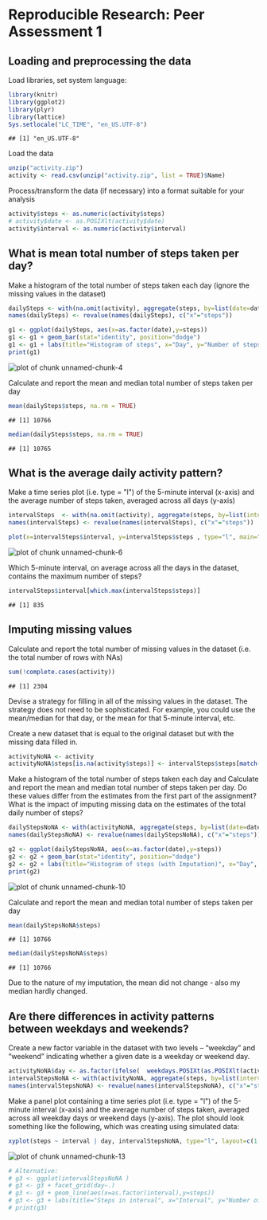 # Reproducible Research: Peer Assessment 1


## Loading and preprocessing the data

Load libraries, set system language:


```r
library(knitr)
library(ggplot2)
library(plyr)
library(lattice)
Sys.setlocale("LC_TIME", "en_US.UTF-8")
```

```
## [1] "en_US.UTF-8"
```

Load the data


```r
unzip("activity.zip")
activity <- read.csv(unzip("activity.zip", list = TRUE)$Name)
```

Process/transform the data (if necessary) into a format suitable for your analysis


```r
activity$steps <- as.numeric(activity$steps)
# activity$date <- as.POSIXlt(activity$date)
activity$interval <- as.numeric(activity$interval)
```

## What is mean total number of steps taken per day?

Make a histogram of the total number of steps taken each day (ignore the missing values in the dataset)


```r
dailySteps <- with(na.omit(activity), aggregate(steps, by=list(date=date), FUN=sum))
names(dailySteps) <- revalue(names(dailySteps), c("x"="steps"))

g1 <- ggplot(dailySteps, aes(x=as.factor(date),y=steps))
g1 <- g1 + geom_bar(stat="identity", position="dodge")
g1 <- g1 + labs(title="Histogram of steps", x="Day", y="Number of steps")
print(g1)
```

![plot of chunk unnamed-chunk-4](figure/unnamed-chunk-4.png) 

Calculate and report the mean and median total number of steps taken per day


```r
mean(dailySteps$steps, na.rm = TRUE)
```

```
## [1] 10766
```

```r
median(dailySteps$steps, na.rm = TRUE)
```

```
## [1] 10765
```

## What is the average daily activity pattern?

Make a time series plot (i.e. type = "l") of the 5-minute interval (x-axis) and the average number of steps taken, averaged across all days (y-axis)

```r
intervalSteps  <- with(na.omit(activity), aggregate(steps, by=list(interval=interval), FUN=mean))
names(intervalSteps) <- revalue(names(intervalSteps), c("x"="steps"))

plot(x=intervalSteps$interval, y=intervalSteps$steps , type="l", main="Steps in interval", xlab="Interval", ylab="Average of number of steps")
```

![plot of chunk unnamed-chunk-6](figure/unnamed-chunk-6.png) 

Which 5-minute interval, on average across all the days in the dataset, contains the maximum number of steps?

```r
intervalSteps$interval[which.max(intervalSteps$steps)]
```

```
## [1] 835
```

## Imputing missing values

Calculate and report the total number of missing values in the dataset (i.e. the total number of rows with NAs)

```r
sum(!complete.cases(activity))
```

```
## [1] 2304
```

Devise a strategy for filling in all of the missing values in the dataset. The strategy does not need to be sophisticated. For example, you could use the mean/median for that day, or the mean for that 5-minute interval, etc.

Create a new dataset that is equal to the original dataset but with the missing data filled in.

```r
activityNoNA <- activity
activityNoNA$steps[is.na(activity$steps)] <- intervalSteps$steps[match(activity$interval[is.na(activity$steps)], intervalSteps$interval)]
```

Make a histogram of the total number of steps taken each day and Calculate and report the mean and median total number of steps taken per day. Do these values differ from the estimates from the first part of the assignment? What is the impact of imputing missing data on the estimates of the total daily number of steps?

```r
dailyStepsNoNA <- with(activityNoNA, aggregate(steps, by=list(date=date), FUN=sum))
names(dailyStepsNoNA) <- revalue(names(dailyStepsNoNA), c("x"="steps"))

g2 <- ggplot(dailyStepsNoNA, aes(x=as.factor(date),y=steps))
g2 <- g2 + geom_bar(stat="identity", position="dodge")
g2 <- g2 + labs(title="Histogram of steps (with Imputation)", x="Day", y="Number of steps")
print(g2)
```

![plot of chunk unnamed-chunk-10](figure/unnamed-chunk-10.png) 

Calculate and report the mean and median total number of steps taken per day


```r
mean(dailyStepsNoNA$steps)
```

```
## [1] 10766
```

```r
median(dailyStepsNoNA$steps)
```

```
## [1] 10766
```

Due to the nature of my imputation, the mean did not change - also my median hardly changed.

## Are there differences in activity patterns between weekdays and weekends?

Create a new factor variable in the dataset with two levels – “weekday” and “weekend” indicating whether a given date is a weekday or weekend day.

```r
activityNoNA$day <- as.factor(ifelse(  weekdays.POSIXt(as.POSIXlt(activityNoNA$date)) %in% c("Saturday","Sunday")  ,  "weekend"  ,  "weekday"  ))
intervalStepsNoNA <- with(activityNoNA, aggregate(steps, by=list(interval=interval,day=day), FUN=mean))
names(intervalStepsNoNA) <- revalue(names(intervalStepsNoNA), c("x"="steps"))
```

Make a panel plot containing a time series plot (i.e. type = "l") of the 5-minute interval (x-axis) and the average number of steps taken, averaged across all weekday days or weekend days (y-axis). The plot should look something like the following, which was creating using simulated data:

```r
xyplot(steps ~ interval | day, intervalStepsNoNA, type="l", layout=c(1,2))
```

![plot of chunk unnamed-chunk-13](figure/unnamed-chunk-13.png) 

```r
# Alternative:
# g3 <- ggplot(intervalStepsNoNA )
# g3 <- g3 + facet_grid(day~.)
# g3 <- g3 + geom_line(aes(x=as.factor(interval),y=steps))
# g3 <- g3 + labs(title="Steps in interval", x="Interval", y="Number of steps")
# print(g3)
```


